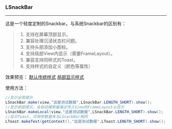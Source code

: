 ### LSnackBar
-------------------
这是一个轻度定制的Snackbar。与系统Snackbar的区别有：
> 1. 支持在屏幕顶部显示。
> 2. 兼容处理沉浸状态栏问题。
> 3. 支持头部添加小图标。
> 4. 支持局部View内显示（需要FrameLayout）。
> 5. 兼容支持同样式的Toast。
> 6. 支持样式的自定义（颜色等属性）

效果预览：
[默认传统样式](https://github.com/Mr-XiaoLiang/LSnackBar/blob/master/gif/default.gif)
[局部显示样式](https://github.com/Mr-XiaoLiang/LSnackBar/blob/master/gif/local.gif)

使用方法：
``` java
//显示全局提示
LSnackBar.make(view,"这是测试数据",LSnackBar.LENGTH_SHORT).show();
//显示局部提示，会自动搜索最接近传入View的FrameLayout以显示
LSnackBar.makeLocal(view,"这是测试数据",LSnackBar.LENGTH_SHORT).show();
//显示Toast，可用参数基本与LSnackBar相同
LToast.makeText(getContext(),"这是测试数据",LToast.LENGTH_SHORT).show();
```